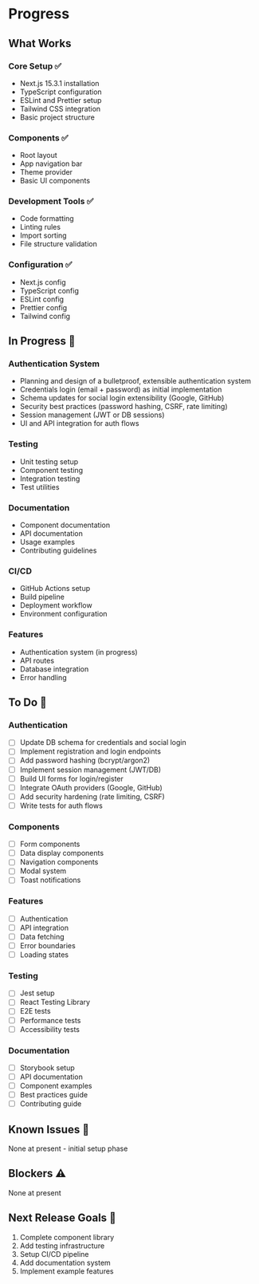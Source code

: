 # Progress

## What Works

### Core Setup ✅

- Next.js 15.3.1 installation
- TypeScript configuration
- ESLint and Prettier setup
- Tailwind CSS integration
- Basic project structure

### Components ✅

- Root layout
- App navigation bar
- Theme provider
- Basic UI components

### Development Tools ✅

- Code formatting
- Linting rules
- Import sorting
- File structure validation

### Configuration ✅

- Next.js config
- TypeScript config
- ESLint config
- Prettier config
- Tailwind config

## In Progress 🚧

### Authentication System

- Planning and design of a bulletproof, extensible authentication system
- Credentials login (email + password) as initial implementation
- Schema updates for social login extensibility (Google, GitHub)
- Security best practices (password hashing, CSRF, rate limiting)
- Session management (JWT or DB sessions)
- UI and API integration for auth flows

### Testing

- Unit testing setup
- Component testing
- Integration testing
- Test utilities

### Documentation

- Component documentation
- API documentation
- Usage examples
- Contributing guidelines

### CI/CD

- GitHub Actions setup
- Build pipeline
- Deployment workflow
- Environment configuration

### Features

- Authentication system (in progress)
- API routes
- Database integration
- Error handling

## To Do 📝

### Authentication

- [ ] Update DB schema for credentials and social login
- [ ] Implement registration and login endpoints
- [ ] Add password hashing (bcrypt/argon2)
- [ ] Implement session management (JWT/DB)
- [ ] Build UI forms for login/register
- [ ] Integrate OAuth providers (Google, GitHub)
- [ ] Add security hardening (rate limiting, CSRF)
- [ ] Write tests for auth flows

### Components

- [ ] Form components
- [ ] Data display components
- [ ] Navigation components
- [ ] Modal system
- [ ] Toast notifications

### Features

- [ ] Authentication
- [ ] API integration
- [ ] Data fetching
- [ ] Error boundaries
- [ ] Loading states

### Testing

- [ ] Jest setup
- [ ] React Testing Library
- [ ] E2E tests
- [ ] Performance tests
- [ ] Accessibility tests

### Documentation

- [ ] Storybook setup
- [ ] API documentation
- [ ] Component examples
- [ ] Best practices guide
- [ ] Contributing guide

## Known Issues 🐛

None at present - initial setup phase

## Blockers ⚠️

None at present

## Next Release Goals 🎯

1. Complete component library
2. Add testing infrastructure
3. Setup CI/CD pipeline
4. Add documentation system
5. Implement example features
